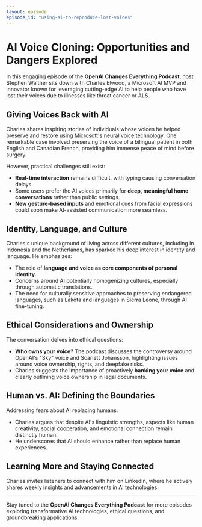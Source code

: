 ```yaml
---
layout: episode
episode_id: "using-ai-to-reproduce-lost-voices"
---
```


# AI Voice Cloning: Opportunities and Dangers Explored

In this engaging episode of the **OpenAI Changes Everything Podcast**, host Stephen Walther sits down with Charles Elwood, a Microsoft AI MVP and innovator known for leveraging cutting-edge AI to help people who have lost their voices due to illnesses like throat cancer or ALS.

## Giving Voices Back with AI

Charles shares inspiring stories of individuals whose voices he helped preserve and restore using Microsoft's neural voice technology. One remarkable case involved preserving the voice of a bilingual patient in both English and Canadian French, providing him immense peace of mind before surgery.

However, practical challenges still exist:

- **Real-time interaction** remains difficult, with typing causing conversation delays.
- Some users prefer the AI voices primarily for **deep, meaningful home conversations** rather than public settings.
- **New gesture-based inputs** and emotional cues from facial expressions could soon make AI-assisted communication more seamless.

## Identity, Language, and Culture

Charles's unique background of living across different cultures, including in Indonesia and the Netherlands, has sparked his deep interest in identity and language. He emphasizes:

- The role of **language and voice as core components of personal identity**.
- Concerns around AI potentially homogenizing cultures, especially through automatic translations.
- The need for culturally sensitive approaches to preserving endangered languages, such as Lakota and languages in Sierra Leone, through AI fine-tuning.

## Ethical Considerations and Ownership

The conversation delves into ethical questions:

- **Who owns your voice?** The podcast discusses the controversy around OpenAI's "Sky" voice and Scarlett Johansson, highlighting issues around voice ownership, rights, and deepfake risks.
- Charles suggests the importance of proactively **banking your voice** and clearly outlining voice ownership in legal documents.

## Human vs. AI: Defining the Boundaries

Addressing fears about AI replacing humans:

- Charles argues that despite AI's linguistic strengths, aspects like human creativity, social cooperation, and emotional connection remain distinctly human.
- He underscores that AI should enhance rather than replace human experiences.

## Learning More and Staying Connected

Charles invites listeners to connect with him on LinkedIn, where he actively shares weekly insights and advancements in AI technologies.

---

Stay tuned to the **OpenAI Changes Everything Podcast** for more episodes exploring transformative AI technologies, ethical questions, and groundbreaking applications.


